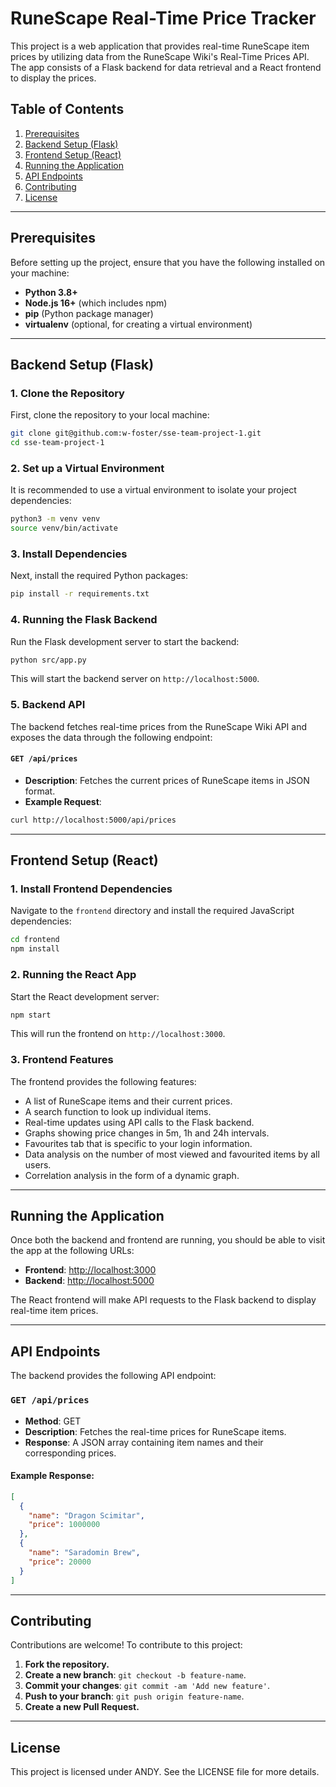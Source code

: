 
# RuneScape Real-Time Price Tracker

This project is a web application that provides real-time RuneScape item prices by utilizing data from the RuneScape Wiki's Real-Time Prices API. The app consists of a Flask backend for data retrieval and a React frontend to display the prices.

## Table of Contents

1. [Prerequisites](#prerequisites)
2. [Backend Setup (Flask)](#backend-setup-flask)
3. [Frontend Setup (React)](#frontend-setup-react)
4. [Running the Application](#running-the-application)
5. [API Endpoints](#api-endpoints)
6. [Contributing](#contributing)
7. [License](#license)

---

## Prerequisites

Before setting up the project, ensure that you have the following installed on your machine:

- **Python 3.8+**
- **Node.js 16+** (which includes npm)
- **pip** (Python package manager)
- **virtualenv** (optional, for creating a virtual environment)

---

## Backend Setup (Flask)

### 1. Clone the Repository

First, clone the repository to your local machine:

```bash
git clone git@github.com:w-foster/sse-team-project-1.git
cd sse-team-project-1
```

### 2. Set up a Virtual Environment

It is recommended to use a virtual environment to isolate your project dependencies:

```bash
python3 -m venv venv
source venv/bin/activate
```

### 3. Install Dependencies

Next, install the required Python packages:

```bash
pip install -r requirements.txt
```

### 4. Running the Flask Backend

Run the Flask development server to start the backend:

```bash
python src/app.py
```

This will start the backend server on `http://localhost:5000`.

### 5. Backend API

The backend fetches real-time prices from the RuneScape Wiki API and exposes the data through the following endpoint:

#### `GET /api/prices`

- **Description**: Fetches the current prices of RuneScape items in JSON format.
- **Example Request**:

```bash
curl http://localhost:5000/api/prices
```

---

## Frontend Setup (React)

### 1. Install Frontend Dependencies

Navigate to the `frontend` directory and install the required JavaScript dependencies:

```bash
cd frontend
npm install
```

### 2. Running the React App

Start the React development server:

```bash
npm start
```

This will run the frontend on `http://localhost:3000`.

### 3. Frontend Features

The frontend provides the following features:

- A list of RuneScape items and their current prices.
- A search function to look up individual items.
- Real-time updates using API calls to the Flask backend.
- Graphs showing price changes in 5m, 1h and 24h intervals.
- Favourites tab that is specific to your login information.
- Data analysis on the number of most viewed and favourited items by all users.
- Correlation analysis in the form of a dynamic graph.

---

## Running the Application

Once both the backend and frontend are running, you should be able to visit the app at the following URLs:

- **Frontend**: [http://localhost:3000](http://localhost:3000)
- **Backend**: [http://localhost:5000](http://localhost:5000)

The React frontend will make API requests to the Flask backend to display real-time item prices.

---

## API Endpoints

The backend provides the following API endpoint:

### `GET /api/prices`

- **Method**: GET
- **Description**: Fetches the real-time prices for RuneScape items.
- **Response**: A JSON array containing item names and their corresponding prices.

#### Example Response:

```json
[
  {
    "name": "Dragon Scimitar",
    "price": 1000000
  },
  {
    "name": "Saradomin Brew",
    "price": 20000
  }
]
```

---

## Contributing

Contributions are welcome! To contribute to this project:

1. **Fork the repository.**
2. **Create a new branch**: `git checkout -b feature-name`.
3. **Commit your changes**: `git commit -am 'Add new feature'`.
4. **Push to your branch**: `git push origin feature-name`.
5. **Create a new Pull Request.**

---

## License

This project is licensed under ANDY. See the LICENSE file for more details.